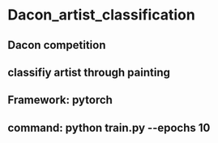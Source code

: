 # Dacon_artist_classification
## Dacon competition
## classifiy artist through painting
## Framework: pytorch
## command: python train.py --epochs 10
